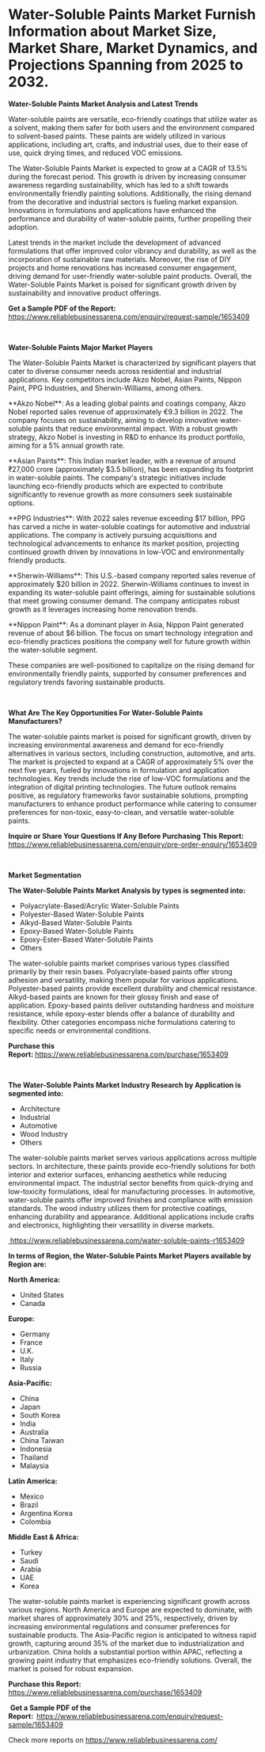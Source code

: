 <p><h1>Water-Soluble Paints Market Furnish Information about Market Size, Market Share, Market Dynamics, and Projections Spanning from 2025 to 2032.</h1></p><p><strong>Water-Soluble Paints Market Analysis and Latest Trends</strong></p>
<p><p>Water-soluble paints are versatile, eco-friendly coatings that utilize water as a solvent, making them safer for both users and the environment compared to solvent-based paints. These paints are widely utilized in various applications, including art, crafts, and industrial uses, due to their ease of use, quick drying times, and reduced VOC emissions.</p><p>The Water-Soluble Paints Market is expected to grow at a CAGR of 13.5% during the forecast period. This growth is driven by increasing consumer awareness regarding sustainability, which has led to a shift towards environmentally friendly painting solutions. Additionally, the rising demand from the decorative and industrial sectors is fueling market expansion. Innovations in formulations and applications have enhanced the performance and durability of water-soluble paints, further propelling their adoption.</p><p>Latest trends in the market include the development of advanced formulations that offer improved color vibrancy and durability, as well as the incorporation of sustainable raw materials. Moreover, the rise of DIY projects and home renovations has increased consumer engagement, driving demand for user-friendly water-soluble paint products. Overall, the Water-Soluble Paints Market is poised for significant growth driven by sustainability and innovative product offerings.</p></p>
<p><strong>Get a Sample PDF of the Report:&nbsp;</strong> <a href="https://www.reliablebusinessarena.com/enquiry/request-sample/1653409?utm_campaign=3214&utm_medium=2&utm_source=Github&utm_content=ia&utm_term=31032025&utm_id=water-soluble-paints">https://www.reliablebusinessarena.com/enquiry/request-sample/1653409</a></p>
<p>&nbsp;</p>
<p><strong>Water-Soluble Paints Major Market Players</strong></p>
<p><p>The Water-Soluble Paints Market is characterized by significant players that cater to diverse consumer needs across residential and industrial applications. Key competitors include Akzo Nobel, Asian Paints, Nippon Paint, PPG Industries, and Sherwin-Williams, among others.</p><p>**Akzo Nobel**: As a leading global paints and coatings company, Akzo Nobel reported sales revenue of approximately €9.3 billion in 2022. The company focuses on sustainability, aiming to develop innovative water-soluble paints that reduce environmental impact. With a robust growth strategy, Akzo Nobel is investing in R&D to enhance its product portfolio, aiming for a 5% annual growth rate.</p><p>**Asian Paints**: This Indian market leader, with a revenue of around ₹27,000 crore (approximately $3.5 billion), has been expanding its footprint in water-soluble paints. The company's strategic initiatives include launching eco-friendly products which are expected to contribute significantly to revenue growth as more consumers seek sustainable options.</p><p>**PPG Industries**: With 2022 sales revenue exceeding $17 billion, PPG has carved a niche in water-soluble coatings for automotive and industrial applications. The company is actively pursuing acquisitions and technological advancements to enhance its market position, projecting continued growth driven by innovations in low-VOC and environmentally friendly products.</p><p>**Sherwin-Williams**: This U.S.-based company reported sales revenue of approximately $20 billion in 2022. Sherwin-Williams continues to invest in expanding its water-soluble paint offerings, aiming for sustainable solutions that meet growing consumer demand. The company anticipates robust growth as it leverages increasing home renovation trends.</p><p>**Nippon Paint**: As a dominant player in Asia, Nippon Paint generated revenue of about $6 billion. The focus on smart technology integration and eco-friendly practices positions the company well for future growth within the water-soluble segment.</p><p>These companies are well-positioned to capitalize on the rising demand for environmentally friendly paints, supported by consumer preferences and regulatory trends favoring sustainable products.</p></p>
<p>&nbsp;</p>
<p><strong>What Are The Key Opportunities For Water-Soluble Paints Manufacturers?</strong></p>
<p><p>The water-soluble paints market is poised for significant growth, driven by increasing environmental awareness and demand for eco-friendly alternatives in various sectors, including construction, automotive, and arts. The market is projected to expand at a CAGR of approximately 5% over the next five years, fueled by innovations in formulation and application technologies. Key trends include the rise of low-VOC formulations and the integration of digital printing technologies. The future outlook remains positive, as regulatory frameworks favor sustainable solutions, prompting manufacturers to enhance product performance while catering to consumer preferences for non-toxic, easy-to-clean, and versatile water-soluble paints.</p></p>
<p><strong>Inquire or Share Your Questions If Any Before Purchasing This Report:</strong> <a href="https://www.reliablebusinessarena.com/enquiry/pre-order-enquiry/1653409?utm_campaign=3214&utm_medium=2&utm_source=Github&utm_content=ia&utm_term=31032025&utm_id=water-soluble-paints">https://www.reliablebusinessarena.com/enquiry/pre-order-enquiry/1653409</a></p>
<p>&nbsp;</p>
<p><strong>Market Segmentation</strong></p>
<p><strong>The Water-Soluble Paints Market Analysis by types is segmented into:</strong></p>
<p><ul><li>Polyacrylate-Based/Acrylic Water-Soluble Paints</li><li>Polyester-Based Water-Soluble Paints</li><li>Alkyd-Based Water-Soluble Paints</li><li>Epoxy-Based Water-Soluble Paints</li><li>Epoxy-Ester-Based Water-Soluble Paints</li><li>Others</li></ul></p>
<p><p>The water-soluble paints market comprises various types classified primarily by their resin bases. Polyacrylate-based paints offer strong adhesion and versatility, making them popular for various applications. Polyester-based paints provide excellent durability and chemical resistance. Alkyd-based paints are known for their glossy finish and ease of application. Epoxy-based paints deliver outstanding hardness and moisture resistance, while epoxy-ester blends offer a balance of durability and flexibility. Other categories encompass niche formulations catering to specific needs or environmental conditions.</p></p>
<p><strong>Purchase this Report:&nbsp;</strong><a href="https://www.reliablebusinessarena.com/purchase/1653409?utm_campaign=3214&utm_medium=2&utm_source=Github&utm_content=ia&utm_term=31032025&utm_id=water-soluble-paints">https://www.reliablebusinessarena.com/purchase/1653409</a></p>
<p>&nbsp;</p>
<p><strong>The Water-Soluble Paints Market Industry Research by Application is segmented into:</strong></p>
<p><ul><li>Architecture</li><li>Industrial</li><li>Automotive</li><li>Wood Industry</li><li>Others</li></ul></p>
<p><p>The water-soluble paints market serves various applications across multiple sectors. In architecture, these paints provide eco-friendly solutions for both interior and exterior surfaces, enhancing aesthetics while reducing environmental impact. The industrial sector benefits from quick-drying and low-toxicity formulations, ideal for manufacturing processes. In automotive, water-soluble paints offer improved finishes and compliance with emission standards. The wood industry utilizes them for protective coatings, enhancing durability and appearance. Additional applications include crafts and electronics, highlighting their versatility in diverse markets.</p></p>
<p><a href="https://www.reliablebusinessarena.com/water-soluble-paints-r1653409?utm_campaign=3214&utm_medium=2&utm_source=Github&utm_content=ia&utm_term=31032025&utm_id=water-soluble-paints">&nbsp;https://www.reliablebusinessarena.com/water-soluble-paints-r1653409</a></p>
<p><strong>In terms of Region, the Water-Soluble Paints Market Players available by Region are:</strong></p>
<p>
    <p> <strong> North America: </strong>
        <ul>
            <li>United States</li>
            <li>Canada</li>
        </ul>
        </p> 
    <p> <strong> Europe: </strong>
        <ul>
            <li>Germany</li>
            <li>France</li>
            <li>U.K.</li>
            <li>Italy</li>
            <li>Russia</li>
        </ul>
        </p> 
    <p> <strong> Asia-Pacific: </strong>
        <ul>
            <li>China</li>
            <li>Japan</li>
            <li>South Korea</li>
            <li>India</li>
            <li>Australia</li>
            <li>China Taiwan</li>
            <li>Indonesia</li>
            <li>Thailand</li>
            <li>Malaysia</li>
        </ul>
        </p> 
    <p> <strong> Latin America: </strong>
        <ul>
            <li>Mexico</li>
            <li>Brazil</li>
            <li>Argentina Korea</li>
            <li>Colombia</li>
        </ul>
        </p> 
    <p> <strong> Middle East & Africa: </strong>
        <ul>
            <li>Turkey</li>
            <li>Saudi</li>
            <li>Arabia</li>
            <li>UAE</li>
            <li>Korea</li>
        </ul>
    </p>
    </p>
<p><p>The water-soluble paints market is experiencing significant growth across various regions. North America and Europe are expected to dominate, with market shares of approximately 30% and 25%, respectively, driven by increasing environmental regulations and consumer preferences for sustainable products. The Asia-Pacific region is anticipated to witness rapid growth, capturing around 35% of the market due to industrialization and urbanization. China holds a substantial portion within APAC, reflecting a growing paint industry that emphasizes eco-friendly solutions. Overall, the market is poised for robust expansion.</p></p>
<p><strong>Purchase this Report: </strong><a href="https://www.reliablebusinessarena.com/purchase/1653409?utm_campaign=3214&utm_medium=2&utm_source=Github&utm_content=ia&utm_term=31032025&utm_id=water-soluble-paints">https://www.reliablebusinessarena.com/purchase/1653409</a></p>
<p>&nbsp;<strong>Get a Sample PDF of the Report:&nbsp;&nbsp;</strong><a href="https://www.reliablebusinessarena.com/enquiry/request-sample/1653409?utm_campaign=3214&utm_medium=2&utm_source=Github&utm_content=ia&utm_term=31032025&utm_id=water-soluble-paints">https://www.reliablebusinessarena.com/enquiry/request-sample/1653409</a></p>
<p><strong></strong></p>
<p>Check more reports on <a href="https://www.reliablebusinessarena.com/?utm_campaign=3214&utm_medium=2&utm_source=Github&utm_content=ia&utm_term=31032025&utm_id=water-soluble-paints">https://www.reliablebusinessarena.com/</a></p>